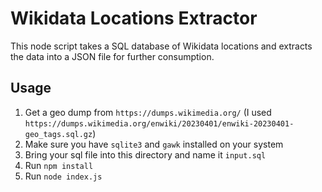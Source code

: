 # Wikidata Locations Extractor

This node script takes a SQL database of Wikidata locations and extracts the data into a JSON file for further consumption.

## Usage
1. Get a geo dump from `https://dumps.wikimedia.org/` (I used `https://dumps.wikimedia.org/enwiki/20230401/enwiki-20230401-geo_tags.sql.gz`)
1. Make sure you have `sqlite3` and `gawk` installed on your system
2. Bring your sql file into this directory and name it `input.sql`
6. Run `npm install`
7. Run `node index.js`